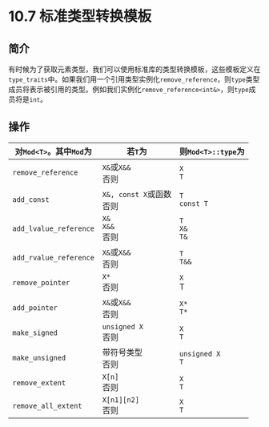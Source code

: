 # 10.7 标准类型转换模板

## 简介

有时候为了获取元素类型，我们可以使用标准库的类型转换模板，这些模板定义在`type_traits`中。如果我们用一个引用类型实例化`remove_reference`，则`type`类型成员将表示被引用的类型。例如我们实例化`remove_reference<int&>`，则`type`成员将是`int`。

## 操作

| 对`Mod<T>`。其中`Mod`为 | 若`T`为                     | 则`Mod<T>::type`为  |
| ----------------------- | --------------------------- | ------------------- |
| `remove_reference`      | `X&`或`X&&`<br>否则         | `X`<br>`T`          |
| `add_const`             | `X&, const X`或函数<br>否则 | `T`<br>`const T`    |
| `add_lvalue_reference`  | `X&`<br>`X&&`<br>否则       | `T`<br>`X&`<br>`T&` |
| `add_rvalue_reference`  | `X&`或`X&&`<br>否则         | `T`<br>`T&&`        |
| `remove_pointer`        | `X*`<br>否则                | `X`<br>T            |
| `add_pointer`           | `X&`或`X&&`<br>否则         | `X*`<br>`T*`        |
| `make_signed`           | `unsigned X`<br>否则        | `X`<br>`T`          |
| `make_unsigned`         | 带符号类型<br>否则          | `unsigned X`<br>`T` |
| `remove_extent`         | `X[n]`<br>否则              | `X`<br>`T`          |
| `remove_all_extent`     | `X[n1][n2]`<br>否则         | `X`<br>`T`          |

